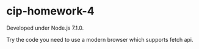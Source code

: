 # cip-homework-4

Developed under Node.js 7.1.0. 

Try the code you need to use a modern browser which supports fetch api.
